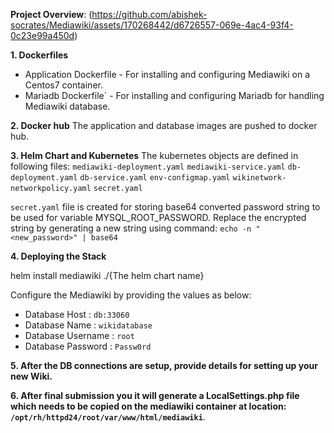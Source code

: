 **Project Overview**: (https://github.com/abishek-socrates/Mediawiki/assets/170268442/d6726557-069e-4ac4-93f4-0c23e99a450d)

**1. Dockerfiles**
* Application Dockerfile - For installing and configuring Mediawiki on a Centos7 container.
* Mariadb Dockerfile`  - For installing and configuring Mariadb for handling Mediawiki database.

**2. Docker hub**
The application and database images are pushed to docker hub.

**3. Helm Chart and Kubernetes**
The kubernetes objects are defined in following files: `mediawiki-deployment.yaml` `mediawiki-service.yaml` `db-deployment.yaml` `db-service.yaml` `env-configmap.yaml` `wikinetwork-networkpolicy.yaml` `secret.yaml`

`secret.yaml` file is created for storing base64 converted password string to be used for variable MYSQL_ROOT_PASSWORD.
Replace the encrypted string by generating a new string using command: `echo -n "<new_password>" | base64`

**4. Deploying the Stack**

helm install mediawiki ./{The helm chart name}

Configure the Mediawiki by providing the values as below:
* Database Host : `db:33060`
* Database Name : `wikidatabase`
* Database Username : `root`
* Database Password : `Passw0rd`

**5. After the DB connections are setup, provide details for setting up your new Wiki.**

**6. After final submission you it will generate a LocalSettings.php file which needs to be copied on the mediawiki container at location: `/opt/rh/httpd24/root/var/www/html/mediawiki`**.


